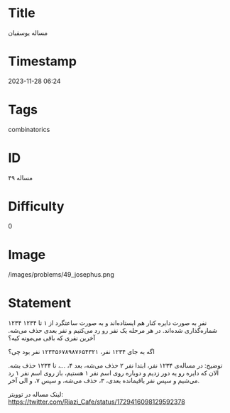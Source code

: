 # Title
مساله یوسفیان
# Timestamp
2023-11-28 06:24
# Tags
combinatorics
# ID
مساله ۴۹
# Difficulty
0
# Image
/images/problems/49_josephus.png
# Statement
۱۲۳۴ نفر به صورت دایره کنار هم ایستاده‌اند و به صورت ساعتگرد از ۱ تا ۱۲۳۴ شماره‌گذاری شده‌اند. در هر مرحله یک نفر رو رد می‌کنیم و نفر بعدی حذف می‌شه. آخرین نفری که باقی می‌مونه کیه؟

اگه به جای ۱۲۳۴ نفر، ۱۲۳۴۵۶۷۸۹۸۷۶۵۴۳۲۱ نفر بود چی؟

توضیح: در مساله‌ی ۱۲۳۴ نفر، ابتدا نفر ۲ حذف می‌شه، بعد ۴، ...، تا ۱۲۳۴ حذف بشه. الان که دایره رو یه دور زدیم و دوباره روی اسم نفر ۱ هستیم، باز روی اسم نفر ۱ رد می‌شیم و سپس نفر باقیمانده بعدی، ۳، حذف می‌شه، و سپس ۷، و الی آخر.

لینک مساله در توویتر: https://twitter.com/Riazi_Cafe/status/1729416098129592378
